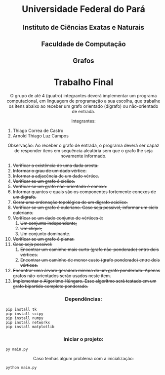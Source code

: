 <h1 style="text-align:center;">Universidade Federal do Pará</h1>

<h2 style="text-align:center;">Instituto de Ciências Exatas e Naturais</h2>

<h2 style="text-align:center;">Faculdade de Computação</h2>

<h2 style="text-align:center;">Grafos</h2>

<h1 style="text-align:center;">Trabalho Final</h1>

<p style="text-align:center;">O grupo de até 4 (quatro) integrantes deverá implementar um programa computacional, em linguagem de programação a sua escolha, que trabalhe os itens abaixo ao receber um grafo orientado (dı́grafo) ou não-orientado de entrada.</p>

<p style="text-align:center;">Integrantes: </p>

   <ol type="1">
     <li>Thiago Correa de Castro</li>
     <li>Arnold Thiago Luz Campos</li>
   </ol>

<p style="text-align:center;">Observação: Ao receber o grafo de entrada, o programa deverá ser capaz de responder itens em sequência aleatória sem que o grafo lhe seja novamente informado.</p>

1. ~~Verificar a existência de uma dada aresta.~~
2. ~~Informar o grau de um dado vértice.~~
3. ~~Informar a adjacência de um dado vértice.~~
4. ~~Verificar se um grafo é cı́clico.~~
5. ~~Verificar se um grafo não-orientado é conexo.~~
6. ~~Informar quantos e quais são os componentes fortemente conexos de um dı́grafo.~~
7. ~~Gerar uma ordenação topológica de um dı́grafo acı́clico.~~
8. ~~Verificar se um grafo é euleriano. Caso seja possı́vel, informar um ciclo euleriano.~~
9. ~~Verificar se um dado conjunto de vértices é:~~
   1.  ~~Um conjunto independente;~~
   2.  ~~Um clique;~~
   3.  ~~Um conjunto dominante.~~
10. ~~Verificar se um grafo é planar.~~
11. ~~Caso seja possı́vel:~~
    1.  ~~Encontrar um caminho mais curto (grafo não-ponderado) entre dois vértices.~~
    2.  ~~Encontrar um caminho de menor custo (grafo ponderado) entre dois vértices.~~
12. ~~Encontrar uma árvore geradora mı́nima de um grafo ponderado. Apenas grafos não-orientados serão usados neste item.~~
13. ~~Implementar o Algoritmo Húngaro. Esse algoritmo será testado em um grafo bipartido completo ponderado.~~

<h3 style="text-align:center;">Dependências:</h3>

```
pip install tk
pip install scipy
pip install numpy
pip install networkx
pip install matplotlib
```

<h3 style="text-align:center;">Iniciar o projeto:</h3>

```
py main.py
```

<p style="text-align:center;">Caso tenhas algum problema com a inicialização:</p>

```
python main.py
```